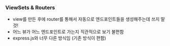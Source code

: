 ### ViewSets & Routers

- view를 만든 후에 router를 통해서 자동으로 엔드포인트들을 생성해주는데 쓰지 말 것!
- 어느 뷰가 어느 엔드포인트로 가는지 직관적으로 보기 불편함
- express.js와 너무 다른 방식임 (기존 방식이 편함)
